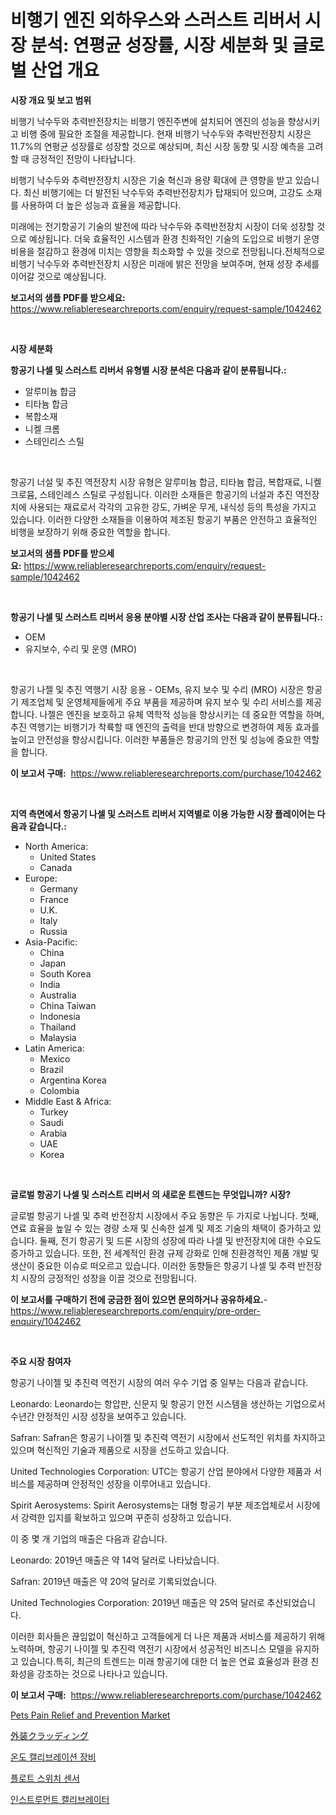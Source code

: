 <p><h1>비행기 엔진 외하우스와 스러스트 리버서 시장 분석: 연평균 성장률, 시장 세분화 및 글로벌 산업 개요</h1></p><p><strong>시장 개요 및 보고 범위</strong></p>
<p><p>비행기 낙수두와 추력반전장치는 비행기 엔진주변에 설치되어 엔진의 성능을 향상시키고 비행 중에 필요한 조절을 제공합니다. 현재 비행기 낙수두와 추력반전장치 시장은 11.7%의 연평균 성장률로 성장할 것으로 예상되며, 최신 시장 동향 및 시장 예측을 고려할 때 긍정적인 전망이 나타납니다.</p><p>비행기 낙수두와 추력반전장치 시장은 기술 혁신과 용량 확대에 큰 영향을 받고 있습니다. 최신 비행기에는 더 발전된 낙수두와 추력반전장치가 탑재되어 있으며, 고강도 소재를 사용하여 더 높은 성능과 효율을 제공합니다.</p><p>미래에는 전기항공기 기술의 발전에 따라 낙수두와 추력반전장치 시장이 더욱 성장할 것으로 예상됩니다. 더욱 효율적인 시스템과 환경 친화적인 기술의 도입으로 비행기 운영 비용을 절감하고 환경에 미치는 영향을 최소화할 수 있을 것으로 전망됩니다.전체적으로 비행기 낙수두와 추력반전장치 시장은 미래에 밝은 전망을 보여주며, 현재 성장 추세를 이어갈 것으로 예상됩니다.</p></p>
<p><strong>보고서의 샘플 PDF를 받으세요:</strong> <a href="https://www.reliableresearchreports.com/enquiry/request-sample/1042462">https://www.reliableresearchreports.com/enquiry/request-sample/1042462</a></p>
<p>&nbsp;</p>
<p><strong>시장 세분화</strong></p>
<p><strong>항공기 나셀 및 스러스트 리버서 유형별 시장 분석은 다음과 같이 분류됩니다.:</strong></p>
<p><ul><li>알루미늄 합금</li><li>티타늄 합금</li><li>복합소재</li><li>니켈 크롬</li><li>스테인리스 스틸</li></ul></p>
<p>&nbsp;</p>
<p><p>항공기 너설 및 추진 역전장치 시장 유형은 알루미늄 합금, 티타늄 합금, 복합재료, 니켈 크로뮴, 스테인레스 스틸로 구성됩니다. 이러한 소재들은 항공기의 너설과 추진 역전장치에 사용되는 재료로서 각각의 고유한 강도, 가벼운 무게, 내식성 등의 특성을 가지고 있습니다. 이러한 다양한 소재들을 이용하여 제조된 항공기 부품은 안전하고 효율적인 비행을 보장하기 위해 중요한 역할을 합니다.</p></p>
<p><strong>보고서의 샘플 PDF를 받으세요:</strong>&nbsp;<a href="https://www.reliableresearchreports.com/enquiry/request-sample/1042462">https://www.reliableresearchreports.com/enquiry/request-sample/1042462</a></p>
<p>&nbsp;</p>
<p><strong> 항공기 나셀 및 스러스트 리버서 응용 분야별 시장 산업 조사는 다음과 같이 분류됩니다.:</strong></p>
<p><ul><li>OEM</li><li>유지보수, 수리 및 운영 (MRO)</li></ul></p>
<p>&nbsp;</p>
<p><p>항공기 나젤 및 추진 역행기 시장 응용 - OEMs, 유지 보수 및 수리 (MRO) 시장은 항공기 제조업체 및 운영체제들에게 주요 부품을 제공하며 유지 보수 및 수리 서비스를 제공합니다. 나젤은 엔진을 보호하고 유체 역학적 성능을 향상시키는 데 중요한 역할을 하며, 추진 역행기는 비행기가 착륙할 때 엔진의 출력을 반대 방향으로 변경하여 제동 효과를 높이고 안전성을 향상시킵니다. 이러한 부품들은 항공기의 안전 및 성능에 중요한 역할을 합니다.</p></p>
<p><strong>이 보고서 구매:</strong>&nbsp; <a href="https://www.reliableresearchreports.com/purchase/1042462">https://www.reliableresearchreports.com/purchase/1042462</a></p>
<p>&nbsp;</p>
<p><strong>지역 측면에서 항공기 나셀 및 스러스트 리버서 지역별로 이용 가능한 시장 플레이어는 다음과 같습니다.:</strong></p>
<p><ul>
    <li>
        North America:
        <ul>
            <li>United States</li>
            <li>Canada</li>
        </ul>
    </li>
    <li>
        Europe:
        <ul>
            <li>Germany</li>
            <li>France</li>
            <li>U.K.</li>
            <li>Italy</li>
            <li>Russia</li>
        </ul>
    </li>
    <li>
        Asia-Pacific:
        <ul>
            <li>China</li>
            <li>Japan</li>
            <li>South Korea</li>
            <li>India</li>
            <li>Australia</li>
            <li>China Taiwan</li>
            <li>Indonesia</li>
            <li>Thailand</li>
            <li>Malaysia</li>
        </ul>
    </li>
    <li>
        Latin America:
        <ul>
            <li>Mexico</li>
            <li>Brazil</li>
            <li>Argentina Korea</li>
            <li>Colombia</li>
        </ul>
    </li>
    <li>
        Middle East & Africa:
        <ul>
            <li>Turkey</li>
            <li>Saudi</li>
            <li>Arabia</li>
            <li>UAE</li>
            <li>Korea</li>
        </ul>
    </li>
    </ul></p>
<p>&nbsp;</p>
<p><strong>글로벌 항공기 나셀 및 스러스트 리버서 의 새로운 트렌드는 무엇입니까? 시장?</strong></p>
<p><p>글로벌 항공기 나셀 및 추력 반전장치 시장에서 주요 동향은 두 가지로 나뉩니다. 첫째, 연료 효율을 높일 수 있는 경량 소재 및 신속한 설계 및 제조 기술의 채택이 증가하고 있습니다. 둘째, 전기 항공기 및 드론 시장의 성장에 따라 나셀 및 반전장치에 대한 수요도 증가하고 있습니다. 또한, 전 세계적인 환경 규제 강화로 인해 친환경적인 제품 개발 및 생산이 중요한 이슈로 떠오르고 있습니다. 이러한 동향들은 항공기 나셀 및 추력 반전장치 시장의 긍정적인 성장을 이끌 것으로 전망됩니다.</p></p>
<p><strong>이 보고서를 구매하기 전에 궁금한 점이 있으면 문의하거나 공유하세요.</strong>- <a href="https://www.reliableresearchreports.com/enquiry/pre-order-enquiry/1042462">https://www.reliableresearchreports.com/enquiry/pre-order-enquiry/1042462</a></p>
<p>&nbsp;</p>
<p><strong>주요 시장 참여자</strong></p>
<p><p>항공기 나이젤 및 추진력 역전기 시장의 여러 우수 기업 중 일부는 다음과 같습니다.</p><p>Leonardo: Leonardo는 항압판, 신문지 및 항공기 안전 시스템을 생산하는 기업으로서 수년간 안정적인 시장 성장을 보여주고 있습니다.</p><p>Safran: Safran은 항공기 나이젤 및 추진력 역전기 시장에서 선도적인 위치를 차지하고 있으며 혁신적인 기술과 제품으로 시장을 선도하고 있습니다.</p><p>United Technologies Corporation: UTC는 항공기 산업 분야에서 다양한 제품과 서비스를 제공하며 안정적인 성장을 이루어내고 있습니다.</p><p>Spirit Aerosystems: Spirit Aerosystems는 대형 항공기 부분 제조업체로서 시장에서 강력한 입지를 확보하고 있으며 꾸준히 성장하고 있습니다.</p><p>이 중 몇 개 기업의 매출은 다음과 같습니다.</p><p>Leonardo: 2019년 매출은 약 14억 달러로 나타났습니다.</p><p>Safran: 2019년 매출은 약 20억 달러로 기록되었습니다.</p><p>United Technologies Corporation: 2019년 매출은 약 25억 달러로 추산되었습니다.</p><p>이러한 회사들은 끊임없이 혁신하고 고객들에게 더 나은 제품과 서비스를 제공하기 위해 노력하며, 항공기 나이젤 및 추진력 역전기 시장에서 성공적인 비즈니스 모델을 유지하고 있습니다.특히, 최근의 트렌드는 미래 항공기에 대한 더 높은 연료 효율성과 환경 친화성을 강조하는 것으로 나타나고 있습니다.</p></p>
<p><strong>이 보고서 구매:</strong>&nbsp;&nbsp;<a href="https://www.reliableresearchreports.com/purchase/1042462">https://www.reliableresearchreports.com/purchase/1042462</a></p>
<p><p><a href="https://shimmer-gardenia-37a.notion.site/Pets-Pain-Relief-and-Prevention-Market-Size-Reflecting-a-Forecast-Till-2031-Market-By-Type-By-Appl-259a7ab21eec4ed58818b818f9bb2db5">Pets Pain Relief and Prevention Market</a></p><p><a href="https://medium.com/@jazminjones30/%E5%A4%96%E8%A3%85%E3%82%AF%E3%83%A9%E3%83%83%E3%83%87%E3%82%A3%E3%83%B3%E3%82%B0%E5%B8%82%E5%A0%B4-%E7%AB%B6%E4%BA%89%E5%88%86%E6%9E%90-%E5%B8%82%E5%A0%B4%E5%8B%95%E5%90%91-2031%E5%B9%B4%E3%81%BE%E3%81%A7%E3%81%AE%E4%BA%88%E6%B8%AC-22f971e91945">外装クラッディング</a></p><p><a href="https://medium.com/@louisa_aug08/%EC%98%A8%EB%8F%84-%EB%B3%B4%EC%A0%95-%EC%9E%A5%EB%B9%84-%EC%8B%9C%EC%9E%A5-%EC%A0%84%EB%A7%9D-%EC%82%B0%EC%97%85-%EA%B0%9C%EC%9A%94-%EB%B0%8F-%EC%98%88%EC%B8%A1-2024%EB%85%84%EB%B6%80%ED%84%B0-2031%EB%85%84%EA%B9%8C%EC%A7%80-8fc386a19beb">온도 캘리브레이션 장비</a></p><p><a href="https://github.com/oajzkywllm460/Market-Research-Report-List-1/blob/main/4432709185512.md">플로트 스위치 센서</a></p><p><a href="https://medium.com/@louisa_aug08/%EA%B8%B0%EA%B8%B0-%EA%B5%90%EC%A0%95%EA%B8%B0-%EC%8B%9C%EC%9E%A5-%EC%8B%9C%EC%9E%A5-cagr-%EC%8B%9C%EC%9E%A5-%EB%8F%99%ED%96%A5-%EB%B0%8F-%EC%84%B1%EC%9E%A5-%EC%A0%84%EB%9E%B5%EC%97%90-%EB%8C%80%ED%95%9C-%ED%86%B5%EC%B0%B0%EB%A0%A5-9993a0ee1fd7">인스트루먼트 캘리브레이터</a></p></p>
